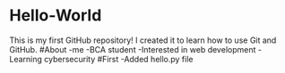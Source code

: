 # Hello-World
This is my first GitHub repository!
I created it to learn how to use Git and GitHub. 
#About -me 
-BCA student 
-Interested in web development
-Learning cybersecurity
#First
-Added hello.py file
